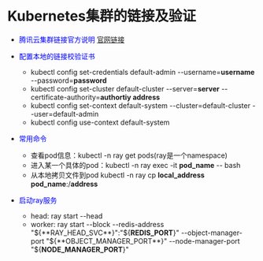 # Kubernetes集群的链接及验证
- <span style="color:blue">腾讯云集群链接官方说明</span> [官网链接](https://cloud.tencent.com/document/product/457/8438)

- <span style="color:blue">配置本地的链接校验证书</span>

  * kubectl config set-credentials default-admin --username=**username** --password=**password**
  * kubectl config set-cluster default-cluster --server=**server** --certificate-authority=**authortiy address**
  * kubectl config set-context default-system --cluster=default-cluster --user=default-admin
  * kubectl config use-context default-system

- <span style="color:blue">常用命令<span>

  * 查看pod信息：kubectl -n ray get pods(ray是一个namespace)
  * 进入某一个具体的pod：kubectl -n ray exec -it **pod_name** -- bash
  * 从本地拷贝文件到pod kubectl -n ray cp **local_address** **pod_name**:/**address**

- <span style="color:blue">启动ray服务</span>

  * head: ray start --head
  * worker: ray start --block --redis-address "${**RAY_HEAD_SVC**}":"${**REDIS_PORT**}" --object-manager-port "${**OBJECT_MANAGER_PORT**}" --node-manager-port "${**NODE_MANAGER_PORT**}"
